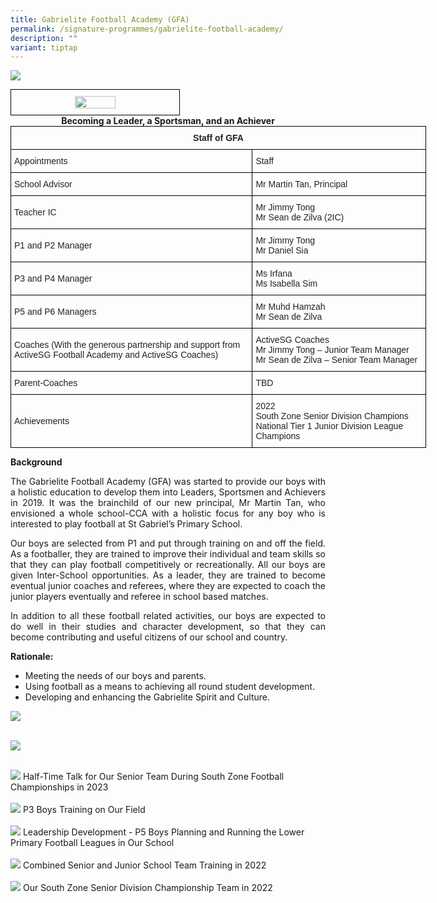 ```yaml
---
title: Gabrielite Football Academy (GFA)
permalink: /signature-programmes/gabrielite-football-academy/
description: ""
variant: tiptap
---
```

![](/images/GFA%202023.jpg)

<style type="text/css">
.tg  {border-collapse:collapse;border-spacing:0;margin:0px auto;}
.tg td{border-color:black;border-style:solid;border-width:1px;font-family:Arial, sans-serif;font-size:14px;
  overflow:hidden;padding:10px 5px;word-break:normal;}
.tg th{border-color:black;border-style:solid;border-width:1px;font-family:Arial, sans-serif;font-size:14px;
  font-weight:normal;overflow:hidden;padding:10px 5px;word-break:normal;}
.tg .tg-nrix{text-align:center;vertical-align:middle}
</style>
<table class="tg" style="undefined;table-layout: fixed; width: 540px">
<colgroup>
<col style="width: 270px">
</colgroup>
<tbody>
  <tr>
    <td class="tg-nrix"><img src="/images/gfa2.jpeg" style="width:50%"></td>
  </tr>
</tbody>
</table>

<center><strong>Becoming a Leader, a Sportsman, and an Achiever</strong></center>

<style type="text/css">
.tg  {border-collapse:collapse;border-spacing:0;margin:0px auto;}
.tg td{border-color:black;border-style:solid;border-width:1px;font-family:Arial, sans-serif;font-size:14px;
  overflow:hidden;padding:10px 5px;word-break:normal;}
.tg th{border-color:black;border-style:solid;border-width:1px;font-family:Arial, sans-serif;font-size:14px;
  font-weight:normal;overflow:hidden;padding:10px 5px;word-break:normal;}
.tg .tg-vl7p{color:#222;text-align:left;vertical-align:middle}
.tg .tg-e2p0{color:#222;font-weight:bold;text-align:center;vertical-align:middle}
.tg .tg-bjk0{color:#232323;text-align:left;vertical-align:middle}
</style>
<table class="tg" style="undefined;table-layout: fixed; width: 665px">
<colgroup>
<col style="width: 387px">
<col style="width: 278px">
</colgroup>
<tbody>
  <tr>
    <td class="tg-e2p0" colspan="2"><span style="color:#222;background-color:transparent">Staff of GFA</span></td>
  </tr>
  <tr>
    <td class="tg-vl7p"><span style="font-weight:normal">Appointments</span></td>
    <td class="tg-vl7p"><span style="font-weight:normal">Staff</span></td>
  </tr>
  <tr>
    <td class="tg-vl7p"><span style="font-weight:normal">School Advisor</span></td>
    <td class="tg-vl7p"><span style="font-weight:normal">Mr Martin Tan, Principal </span></td>
  </tr>
  <tr>
    <td class="tg-vl7p"><span style="font-weight:normal">Teacher IC</span></td>
    <td class="tg-vl7p"><span style="font-weight:normal">Mr Jimmy Tong</span><br>Mr Sean de Zilva (2IC)</td>
  </tr>
  <tr>
    <td class="tg-vl7p"><span style="font-weight:normal">P1 and P2 Manager </span></td>
    <td class="tg-vl7p"><span style="font-weight:normal">Mr Jimmy Tong</span><br>Mr Daniel Sia<span style="color:#222"> </span></td>
  </tr>
  <tr>
    <td class="tg-vl7p"><span style="font-weight:normal">P3 and P4 Manager</span></td>
    <td class="tg-bjk0"><span style="font-weight:normal;color:#232323">Ms Irfana</span><br>Ms Isabella Sim<span style="color:#222"> </span></td>
  </tr>
  <tr>
    <td class="tg-bjk0"><span style="color:#232323">P5 and P6 Managers</span></td>
    <td class="tg-vl7p"><span style="font-weight:normal">Mr Muhd Hamzah</span><br><span style="font-weight:normal">Mr Sean de Zilva</span></td>
  </tr>
  <tr>
    <td class="tg-bjk0"><span style="color:#232323">Coaches (</span><span style="font-weight:400">With the generous partnership and support from ActiveSG Football Academy and ActiveSG Coaches)</span></td>
    <td class="tg-vl7p">ActiveSG Coaches<br><span style="font-weight:normal">Mr Jimmy Tong – Junior Team Manager</span><br>Mr Sean de Zilva – Senior Team Manager<span style="color:#222"> </span></td>
  </tr>
  <tr>
    <td class="tg-vl7p"><span style="font-weight:normal">Parent-Coaches</span></td>
    <td class="tg-vl7p"><span style="font-weight:normal"> TBD</span></td>
  </tr>
	<tr>
    <td class="tg-vl7p"><span style="font-weight:normal">Achievements</span></td>
    <td class="tg-vl7p"><span style="font-weight:normal"> 2022<br>
			South Zone Senior Division Champions <br>
National Tier 1 Junior Division League Champions
</span></td>
  </tr>
</tbody>
</table>

**Background**

 <p align="justify">
The Gabrielite Football Academy (GFA) was started to provide our boys with a holistic education to develop them into Leaders, Sportsmen and Achievers in 2019. It was the brainchild of our new principal, Mr Martin Tan, who envisioned a whole school-CCA with a holistic focus for any boy who is interested to play football at St Gabriel’s Primary School. </p>

  
<p align="justify">
Our boys are selected from P1 and put through training on and off the field. As a footballer, they are trained to improve their individual and team skills so that they can play football competitively or recreationally. All our boys are given Inter-School opportunities. As a leader, they are trained to become eventual junior coaches and referees, where they are expected to coach the junior players eventually and referee in school based matches.&nbsp;</p>

  
<p align="justify">
In addition to all these football related activities, our boys are expected to do well in their studies and character development, so that they can become contributing and useful citizens of our school and country. </p>

  

**Rationale:**
* Meeting the needs of our boys and parents.
* Using football as a means to achieving all round student development.
* Developing and enhancing the Gabrielite Spirit and Culture.
		 
<img src="/images/gfa5.jpeg">
		 
<br><img src="/images/gfa6.jpeg">
		 
<br><img src="/images/GFA%20photo1.jpg">
Half-Time Talk for Our Senior Team During South Zone Football Championships in 2023
 <br><br><img src="/images/GFA%20photo2.jpg">
P3 Boys Training on Our Field		 	
 <br><img src="/images/gfa%20photo3.jpg">
 Leadership Development - P5 Boys Planning and Running the Lower Primary Football Leagues in Our School
 <br><br><img src="/images/gfa%20photo4.jpg">
 Combined Senior and Junior School Team Training in 2022
  <br><br><img src="/images/gfa%20photo5.jpg">
	Our South Zone Senior Division Championship Team in 2022